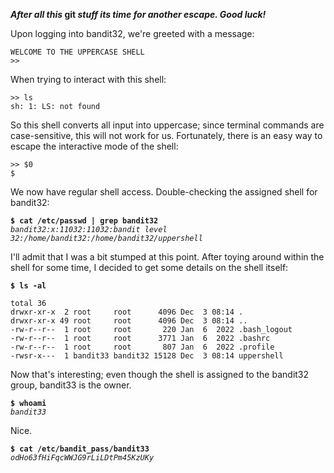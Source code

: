 ***After all this* git *stuff its time for another escape. Good luck!***

Upon logging into bandit32, we're greeted with a message: 

```
WELCOME TO THE UPPERCASE SHELL
>>
```

When trying to interact with this shell:

```
>> ls
sh: 1: LS: not found
```

So this shell converts all input into uppercase; since terminal commands are case-sensitive, this will not work for us. Fortunately, there is an easy way to escape the interactive mode of the shell:

```
>> $0
$
```

We now have regular shell access. Double-checking the assigned shell for bandit32:

**`$ cat /etc/passwd | grep bandit32`**  
*`bandit32:x:11032:11032:bandit level 32:/home/bandit32:/home/bandit32/uppershell`*  

I'll admit that I was a bit stumped at this point. After toying around within the shell for some time, I decided to get some details on the shell itself:

**`$ ls -al`**  
```
total 36
drwxr-xr-x  2 root     root      4096 Dec  3 08:14 .
drwxr-xr-x 49 root     root      4096 Dec  3 08:14 ..
-rw-r--r--  1 root     root       220 Jan  6  2022 .bash_logout
-rw-r--r--  1 root     root      3771 Jan  6  2022 .bashrc
-rw-r--r--  1 root     root       807 Jan  6  2022 .profile
-rwsr-x---  1 bandit33 bandit32 15128 Dec  3 08:14 uppershell
```

Now that's interesting; even though the shell is assigned to the bandit32 group, bandit33 is the owner. 

**`$ whoami`**  
*`bandit33`*  

Nice.

**`$ cat /etc/bandit_pass/bandit33`**  
*`odHo63fHiFqcWWJG9rLiLDtPm45KzUKy`*  
